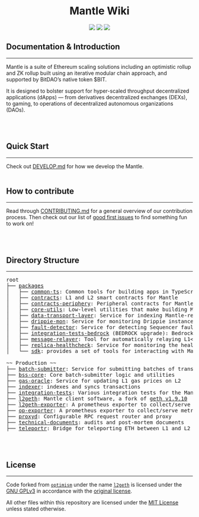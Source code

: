 <div align="center">
  <h1> Mantle Wiki</h1>
</div>
<p align="center">
  <a href="https://github.com/bitdao-io/bitnetwork/actions/workflows/ts-packages.yml?query=branch%3Amaster"><img src="https://github.com/guoshijiang/bitnetwork/workflows/typescript%20/%20contracts/badge.svg" /></a>
  <a href="https://github.com/bitdao-io/bitnetwork/actions/workflows/integration.yml?query=branch%3Amaster"><img src="https://github.com/guoshijiang/bitnetwork/workflows/integration/badge.svg" /></a>
  <a href="https://github.com/bitdao-io/bitnetwork/actions/workflows/geth.yml?query=branch%3Amaster"><img src="https://github.com/guoshijiang/bitnetwork/workflows/geth%20unit%20tests/badge.svg" /></a>
</p>

## Documentation & Introduction
___

Mantle is a suite of Ethereum scaling solutions including an optimistic rollup and ZK rollup built using an iterative modular chain approach, and supported by BitDAO’s native token $BIT. 
 
It is designed to bolster support for hyper-scaled throughput decentralized applications (dApps) — from derivatives decentralized exchanges (DEXs), to gaming, to operations of decentralized autonomous organizations (DAOs).

<br/>
<br/>

## Quick Start

___

Check out [DEVELOP.md](./DEVELOP.md) for how we develop the Mantle. 
<br/>
<br/>

## How to contribute

___


Read through [CONTRIBUTING.md](./CONTRIBUTING.md) for a general overview of our contribution process.
Then check out our list of [good first issues](https://github.com/bitdao-io/bitnetwork/contribute) to find something fun to work on!


<br/>
<br/>


## Directory Structure
___
<pre>
root
├── <a href="./packages">packages</a>
│   ├── <a href="./packages/common-ts">common-ts</a>: Common tools for building apps in TypeScript
│   ├── <a href="./packages/contracts">contracts</a>: L1 and L2 smart contracts for Mantle
│   ├── <a href="./packages/contracts-periphery">contracts-periphery</a>: Peripheral contracts for Mantle
│   ├── <a href="./packages/core-utils">core-utils</a>: Low-level utilities that make building Mantle easier
│   ├── <a href="./packages/data-transport-layer">data-transport-layer</a>: Service for indexing Mantle-related L1 data
│   ├── <a href="./packages/drippie-mon">drippie-mon</a>: Service for monitoring Drippie instances
│   ├── <a href="./packages/fault-detector">fault-detector</a>: Service for detecting Sequencer faults
│   ├── <a href="./packages/integration-tests-bedrock">integration-tests-bedrock</a> (BEDROCK upgrade): Bedrock integration tests.
│   ├── <a href="./packages/message-relayer">message-relayer</a>: Tool for automatically relaying L1<>L2 messages in development
│   ├── <a href="./packages/replica-healthcheck">replica-healthcheck</a>: Service for monitoring the health of a replica node
│   └── <a href="./packages/sdk">sdk</a>: provides a set of tools for interacting with Mantle

~~ Production ~~
├── <a href="./batch-submitter">batch-submitter</a>: Service for submitting batches of transactions and results to L1
├── <a href="./bss-core">bss-core</a>: Core batch-submitter logic and utilities
├── <a href="./gas-oracle">gas-oracle</a>: Service for updating L1 gas prices on L2
├── <a href="./indexer">indexer</a>: indexes and syncs transactions
├── <a href="./integration-tests">integration-tests</a>: Various integration tests for the Mantle network
├── <a href="./l2geth">l2geth</a>: Mantle client software, a fork of <a href="https://github.com/ethereum/go-ethereum/tree/v1.9.10">geth v1.9.10</a>  (deprecated for BEDROCK upgrade)
├── <a href="./l2geth-exporter">l2geth-exporter</a>: A prometheus exporter to collect/serve metrics from an L2 geth node
├── <a href="./op-exporter">op-exporter</a>: A prometheus exporter to collect/serve metrics from an Mantle node
├── <a href="./proxyd">proxyd</a>: Configurable RPC request router and proxy
├── <a href="./technical-documents">technical-documents</a>: audits and post-mortem documents
├── <a href="./teleportr">teleportr</a>: Bridge for teleporting ETH between L1 and L2 at low cost
</pre>




<br/>
<br/>


## License
___

Code forked from [`optimism`](https://github.com/ethereum-optimism/optimism) under the name [`l2geth`](https://github.com/bitdao-io/bitnetwork/tree/master/l2geth) is licensed under the [GNU GPLv3](https://gist.github.com/kn9ts/cbe95340d29fc1aaeaa5dd5c059d2e60) in accordance with the [original license](https://github.com/ethereum-optimism/optimism/blob/master/COPYING).

All other files within this repository are licensed under the [MIT License](https://github.com/bitdao-io/bitnetwork/blob/master/LICENSE) unless stated otherwise.
